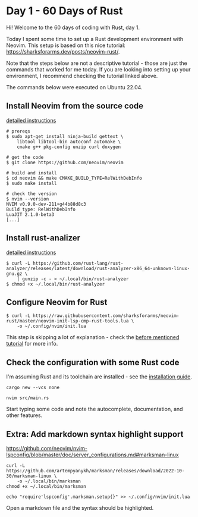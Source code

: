 # Day 1 - 60 Days of Rust

Hi! Welcome to the 60 days of coding with Rust, day 1.

Today I spent some time to set up a Rust development environment with Neovim.
This setup is based on this nice tutorial: https://sharksforarms.dev/posts/neovim-rust/.

Note that the steps below are not a descriptive tutorial - those are just the commands that worked for me today.
If you are looking into setting up your environment, I recommend checking the tutorial linked above.

The commands below were executed on Ubuntu 22.04.

## Install Neovim from the source code

[detailed instructions](https://github.com/neovim/neovim/wiki/Building-Neovim)

```shell
# prereqs
$ sudo apt-get install ninja-build gettext \
    libtool libtool-bin autoconf automake \
    cmake g++ pkg-config unzip curl doxygen

# get the code
$ git clone https://github.com/neovim/neovim

# build and install
$ cd neovim && make CMAKE_BUILD_TYPE=RelWithDebInfo
$ sudo make install

# check the version
$ nvim --version
NVIM v0.9.0-dev-211+g44b88d8c3
Build type: RelWithDebInfo
LuaJIT 2.1.0-beta3
[...]
```

## Install rust-analizer

[detailed instructions](https://rust-analyzer.github.io/manual.html#rust-analyzer-language-server-binary)

```shell
$ curl -L https://github.com/rust-lang/rust-analyzer/releases/latest/download/rust-analyzer-x86_64-unknown-linux-gnu.gz \
    | gunzip -c - > ~/.local/bin/rust-analyzer
$ chmod +x ~/.local/bin/rust-analyzer
```

## Configure Neovim for Rust

```shell
$ curl -L https://raw.githubusercontent.com/sharksforarms/neovim-rust/master/neovim-init-lsp-cmp-rust-tools.lua \
    -o ~/.config/nvim/init.lua
```

This step is skipping a lot of explanation - check the [before mentioned tutorial](https://sharksforarms.dev/posts/neovim-rust/) for more info.

## Check the configuration with some Rust code

I'm assuming Rust and its toolchain are installed - see the [installation guide](https://doc.rust-lang.org/book/ch01-01-installation.html).

```shell
cargo new --vcs none

nvim src/main.rs
```

Start typing some code and note the autocomplete, documentation, and other features.

## Extra: Add markdown syntax highlight support

https://github.com/neovim/nvim-lspconfig/blob/master/doc/server_configurations.md#marksman-linux


```shell
curl -L https://github.com/artempyanykh/marksman/releases/download/2022-10-30/marksman-linux \
    -o ~/.local/bin/marksman
chmod +x ~/.local/bin/marksman

echo "require'lspconfig'.marksman.setup{}" >> ~/.config/nvim/init.lua
```

Open a markdown file and the syntax should be highlighted.
